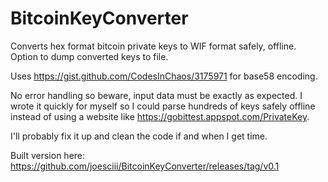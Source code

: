 # BitcoinKeyConverter
Converts hex format bitcoin private keys to WIF format safely, offline. Option to dump converted keys to file.

Uses https://gist.github.com/CodesInChaos/3175971 for base58 encoding.

No error handling so beware, input data must be exactly as expected. I wrote it quickly for myself so I could parse hundreds of keys safely offline instead of using a website like https://gobittest.appspot.com/PrivateKey. 

I'll probably fix it up and clean the code if and when I get time.

Built version here:
https://github.com/joesciii/BitcoinKeyConverter/releases/tag/v0.1



